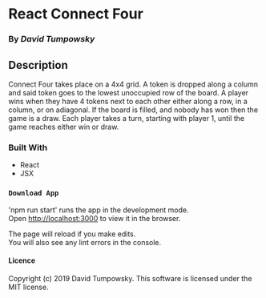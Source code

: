 # React Connect Four

### By _**David Tumpowsky**_

## Description

Connect Four takes place on a 4x4 grid. A token is dropped along a column and said token goes to the lowest unoccupied row of the board. A player wins when they have 4 tokens next to each other either along a row, in a column, or on adiagonal. If the board is filled, and nobody has won then the game is a draw. Each player takes a turn, starting with player 1, until the game reaches either win or draw.


### Built With

* React
* JSX

### `Download App`

'npm run start' runs the app in the development mode.<br>
Open [http://localhost:3000](http://localhost:3000) to view it in the browser.

The page will reload if you make edits.<br>
You will also see any lint errors in the console.

#### Licence

Copyright (c) 2019 David Tumpowsky. This software is licensed under the MIT license.
